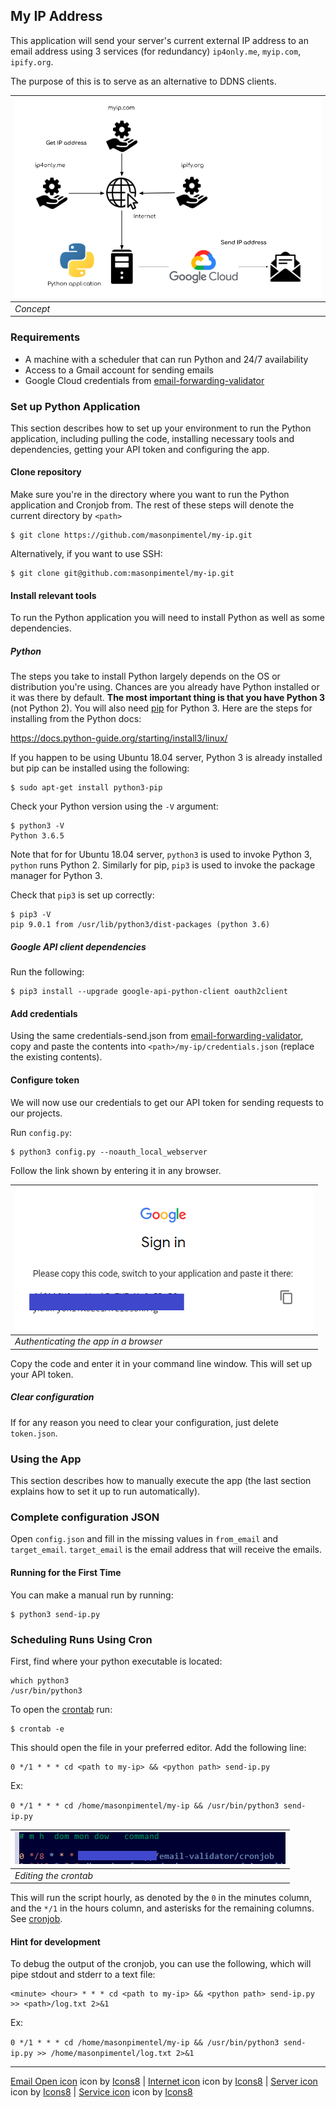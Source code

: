## My IP Address

This application will send your server's current external IP address to an email address using 3 services (for redundancy) `ip4only.me`, `myip.com`, `ipify.org`.

The purpose of this is to serve as an alternative to DDNS clients.

![](assets/my-ip.png) |
------------ | 
_Concept_ | 

### Requirements

* A machine with a scheduler that can run Python and 24/7 availability
* Access to a Gmail account for sending emails
* Google Cloud credentials from [email-forwarding-validator](https://github.com/masonpimentel/email-forwarding-validator)

### Set up Python Application

This section describes how to set up your environment to run the Python application, including pulling the code, installing necessary tools and dependencies, getting your API token and configuring the app. 

#### Clone repository

Make sure you're in the directory where you want to run the Python application and Cronjob from. The rest of these steps will denote the current directory by `<path>`

```
$ git clone https://github.com/masonpimentel/my-ip.git
```

Alternatively, if you want to use SSH:

```
$ git clone git@github.com:masonpimentel/my-ip.git
```

#### Install relevant tools

To run the Python application you will need to install Python as well as some dependencies.

##### Python

The steps you take to install Python largely depends on the OS or distribution you're using. Chances are you already have Python installed or it was there by default. **The most important thing is that you have Python 3** (not Python 2). You will also need [pip](https://en.wikipedia.org/wiki/Pip_(package_manager)) for Python 3. Here are the steps for installing from the Python docs:

https://docs.python-guide.org/starting/install3/linux/

If you happen to be using Ubuntu 18.04 server, Python 3 is already installed but pip can be installed using the following:

```
$ sudo apt-get install python3-pip
``` 

Check your Python version using the `-V` argument:

```
$ python3 -V
Python 3.6.5
```

Note that for for Ubuntu 18.04 server, `python3` is used to invoke Python 3, `python` runs Python 2. Similarly for pip, `pip3` is used to invoke the package manager for Python 3.

Check that `pip3` is set up correctly:

```
$ pip3 -V
pip 9.0.1 from /usr/lib/python3/dist-packages (python 3.6)
```

##### Google API client dependencies

Run the following:

```
$ pip3 install --upgrade google-api-python-client oauth2client
```

#### Add credentials

Using the same credentials-send.json from [email-forwarding-validator](https://github.com/masonpimentel/email-forwarding-validator), copy and paste the contents into `<path>/my-ip/credentials.json` (replace the existing contents).

#### Configure token

We will now use our credentials to get our API token for sending requests to our projects.

Run `config.py`:

```
$ python3 config.py --noauth_local_webserver
```

Follow the link shown by entering it in any browser.

![](assets/screen1.png) |
------------ | 
_Authenticating the app in a browser_ |

Copy the code and enter it in your command line window. This will set up your API token.

##### Clear configuration

If for any reason you need to clear your configuration, just delete `token.json`.

### Using the App

This section describes how to manually execute the app (the last section explains how to set it up to run automatically).

### Complete configuration JSON

Open `config.json` and fill in the missing values in `from_email` and `target_email`. `target_email` is the email address that will receive the emails. 

#### Running for the First Time

You can make a manual run by running:

```
$ python3 send-ip.py
```

### Scheduling Runs Using Cron

First, find where your python executable is located:

```
which python3
/usr/bin/python3
```

To open the [crontab](http://man7.org/linux/man-pages/man5/crontab.5.html) run:

```
$ crontab -e
```

This should open the file in your preferred editor. Add the following line:

```
0 */1 * * * cd <path to my-ip> && <python path> send-ip.py
```

Ex: 

`0 */1 * * * cd /home/masonpimentel/my-ip && /usr/bin/python3 send-ip.py`

![](assets/screen2.png) |
------------ | 
_Editing the crontab_ |

This will run the script hourly, as denoted by the `0` in the minutes column, and the `*/1` in the hours column, and asterisks for the remaining columns. See [cronjob](cronjob).


#### Hint for development

To debug the output of the cronjob, you can use the following, which will pipe stdout and stderr to a text file:

```
<minute> <hour> * * * cd <path to my-ip> && <python path> send-ip.py >> <path>/log.txt 2>&1
```

Ex: 

`0 */1 * * * cd /home/masonpimentel/my-ip && /usr/bin/python3 send-ip.py >> /home/masonpimentel/log.txt 2>&1`

---

[Email Open icon](https://icons8.com/icons/set/email-open) icon by [Icons8](https://icons8.com) | [Internet icon](https://icons8.com/icons/set/internet) icon by [Icons8](https://icons8.com) | [Server icon](https://icons8.com/icons/set/server) icon by [Icons8](https://icons8.com) | [Service icon](https://icons8.com/icons/set/service) icon by [Icons8](https://icons8.com)